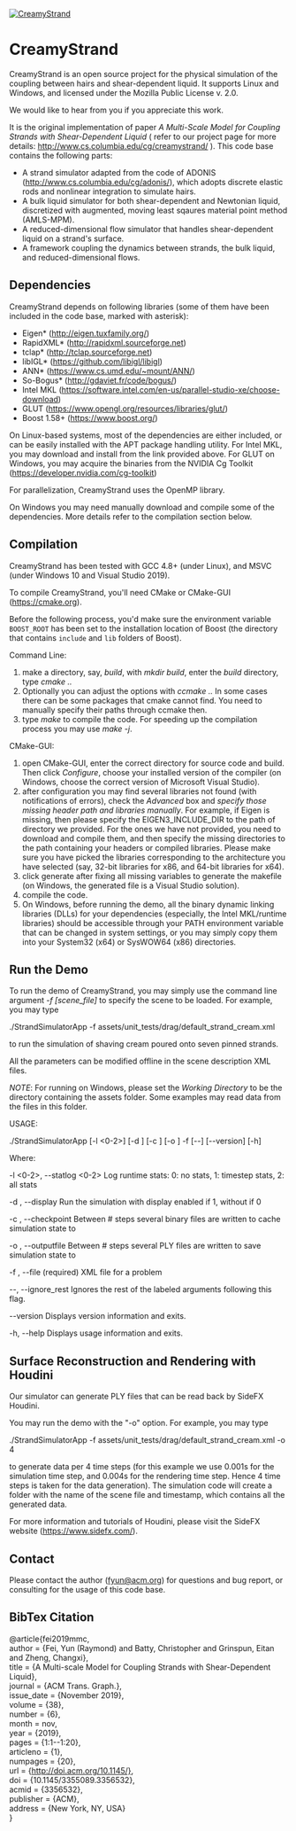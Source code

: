 [![CreamyStrand](http://www.cs.columbia.edu/cg/raymond/pasta_banner.jpg)](http://www.cs.columbia.edu/cg/creamystrand/)

CreamyStrand
================
CreamyStrand is an open source project for the physical simulation of the coupling between hairs and shear-dependent liquid. It supports Linux and Windows, and licensed under the Mozilla Public License v. 2.0.

We would like to hear from you if you appreciate this work.

It is the original implementation of paper *A Multi-Scale Model for Coupling Strands with Shear-Dependent Liquid* ( refer to our project page for more details: http://www.cs.columbia.edu/cg/creamystrand/ ). This code base contains the following parts:

 - A strand simulator adapted from the code of ADONIS (http://www.cs.columbia.edu/cg/adonis/), which adopts discrete elastic rods and nonlinear integration to simulate hairs.
 - A bulk liquid simulator for both shear-dependent and Newtonian liquid, discretized with augmented, moving least sqaures material point method (AMLS-MPM).
 - A reduced-dimensional flow simulator that handles shear-dependent liquid on a strand's surface.
 - A framework coupling the dynamics between strands, the bulk liquid, and reduced-dimensional flows.

Dependencies
--------------------
CreamyStrand depends on following libraries (some of them have been included in the code base, marked with asterisk):

- Eigen* (http://eigen.tuxfamily.org/)
- RapidXML* (http://rapidxml.sourceforge.net)
- tclap* (http://tclap.sourceforge.net)
- libIGL* (https://github.com/libigl/libigl)
- ANN* (https://www.cs.umd.edu/~mount/ANN/)
- So-Bogus* (http://gdaviet.fr/code/bogus/)
- Intel MKL (https://software.intel.com/en-us/parallel-studio-xe/choose-download)
- GLUT (https://www.opengl.org/resources/libraries/glut/)
- Boost 1.58+ (https://www.boost.org/)

On Linux-based systems, most of the dependencies are either included, or can be easily installed with the APT package handling utility. For Intel MKL, you may download and install from the link provided above. For GLUT on Windows, you may acquire the binaries from the NVIDIA Cg Toolkit (https://developer.nvidia.com/cg-toolkit)

For parallelization, CreamyStrand uses the OpenMP library. 

On Windows you may need manually download and compile some of the dependencies. More details refer to the compilation section below.

Compilation
-----------------
CreamyStrand has been tested with GCC 4.8+ (under Linux), and MSVC (under Windows 10 and Visual Studio 2019).

To compile CreamyStrand, you'll need CMake or CMake-GUI (https://cmake.org).

Before the following process, you'd make sure the environment variable `BOOST_ROOT` has been set to the installation location of Boost (the directory that contains `include` and `lib` folders of Boost).

Command Line:
1. make a directory, say, *build*, with *mkdir build*, enter the *build* directory, type *cmake ..*
2. Optionally you can adjust the options with *ccmake ..* In some cases there can be some packages that cmake cannot find. You need to manually specify their paths through ccmake then.
3. type *make* to compile the code. For speeding up the compilation process you may use *make -j*.

CMake-GUI:
1. open CMake-GUI, enter the correct directory for source code and build. Then click *Configure*, choose your installed version of the compiler (on Windows, choose the correct version of Microsoft Visual Studio).
2. after configuration you may find several libraries not found (with notifications of errors), check the *Advanced* box and *specify those missing header path and libraries manually*. For example, if Eigen is missing, then please specify the EIGEN3_INCLUDE_DIR to the path of directory we provided. For the ones we have not provided, you need to download and compile them, and then specify the missing directories to the path containing your headers or compiled libraries. Please make sure you have picked the libraries corresponding to the architecture you have selected (say, 32-bit libraries for x86, and 64-bit libraries for x64).
3. click generate after fixing all missing variables to generate the makefile (on Windows, the generated file is a Visual Studio solution).
4. compile the code.
5. On Windows, before running the demo, all the binary dynamic linking libraries (DLLs) for your dependencies (especially, the Intel MKL/runtime libraries) should be accessible through your PATH environment variable that can be changed in system settings, or you may simply copy them into your System32 (x64) or SysWOW64 (x86) directories.

Run the Demo
--------------------
To run the demo of CreamyStrand, you may simply use the command line argument *-f [scene_file]* to specify the scene to be loaded. For example, you may type

./StrandSimulatorApp -f assets/unit_tests/drag/default_strand_cream.xml

to run the simulation of shaving cream poured onto seven pinned strands. 

All the parameters can be modified offline in the scene description XML files.

*NOTE*: For running on Windows, please set the *Working Directory* to be the directory containing the assets folder. Some examples may read data from the files in this folder.

USAGE:

   ./StrandSimulatorApp [-l <0-2>] [-d <integer>] [-c <integer>] [-o <integer>] -f <string> [--] [--version] [-h]

Where:

   -l <0-2>,  --statlog <0-2>
     Log runtime stats: 0: no stats, 1: timestep stats, 2: all stats

   -d <integer>,  --display <integer>
     Run the simulation with display enabled if 1, without if 0

   -c <integer>,  --checkpoint <integer>
     Between # steps several binary files are written to cache simulation state to

   -o <integer>,  --outputfile <integer>
     Between # steps several PLY files are written to save simulation state to

   -f <string>,  --file <string>
     (required)  XML file for a problem

   --,  --ignore_rest
     Ignores the rest of the labeled arguments following this flag.

   --version
     Displays version information and exits.

   -h,  --help
     Displays usage information and exits.

Surface Reconstruction and Rendering with Houdini
--------------------------------------------------------
Our simulator can generate PLY files that can be read back by SideFX Houdini.

You may run the demo with the "-o" option. For example, you may type

./StrandSimulatorApp -f assets/unit_tests/drag/default_strand_cream.xml -o 4

to generate data per 4 time steps (for this example we use 0.001s for the simulation time step, and 0.004s for the rendering time step. Hence 4 time steps is taken for the data generation). The simulation code will create a folder with the name of the scene file and timestamp, which contains all the generated data.

For more information and tutorials of Houdini, please visit the SideFX website (https://www.sidefx.com/).

Contact
-----------
Please contact the author (fyun@acm.org) for questions and bug report, or consulting for the usage of this code base.

BibTex Citation
----------------------
@article{fei2019mmc,  
 author = {Fei, Yun (Raymond) and Batty, Christopher and Grinspun, Eitan and Zheng, Changxi},  
 title = {A Multi-scale Model for Coupling Strands with Shear-Dependent Liquid},  
 journal = {ACM Trans. Graph.},  
 issue_date = {November 2019},  
 volume = {38},  
 number = {6},  
 month = nov,  
 year = {2019},  
 pages = {1:1--1:20},  
 articleno = {1},  
 numpages = {20},  
 url = {http://doi.acm.org/10.1145/},  
 doi = {10.1145/3355089.3356532},  
 acmid = {3356532},  
 publisher = {ACM},  
 address = {New York, NY, USA}  
}
